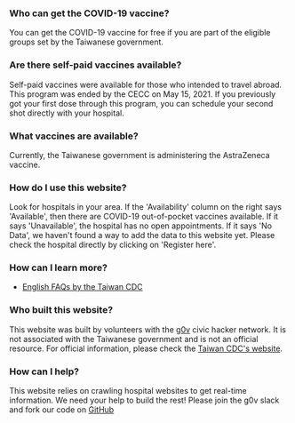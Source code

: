 ### Who can get the COVID-19 vaccine?
You can get the COVID-19 vaccine for free if you are part of
the eligible groups set by the Taiwanese government. 

### Are there self-paid vaccines available? 
Self-paid vaccines were available for those who intended to travel
abroad. This program was ended by the CECC on May 15, 2021. 
If you previously got your first dose through this program, you
can schedule your second shot directly with your hospital. 

### What vaccines are available? 
Currently, the Taiwanese government is administering the
AstraZeneca vaccine. 

### How do I use this website? 
Look for hospitals in your area. If the 'Availability' column
on the right says 'Available', then there are COVID-19 out-of-pocket
vaccines available. If it says 'Unavailable', the hospital has
no open appointments. If it says 'No Data', we haven't found a
way to add the data to this website yet. Please check the
hospital directly by clicking on 'Register here'.

### How can I learn more? 
* [English FAQs by the Taiwan CDC](https://www.cdc.gov.tw/File/Get/rJJ09nktKU7btX_ZTEo_4w)

### Who built this website? 
This website was built by volunteers with the [g0v](https://g0v.tw) civic hacker
network. It is not associated with the Taiwanese government and
is not an official resource. For official information, please
check the [Taiwan CDC's website](https://cdc.gov.tw).

### How can I help?
This website relies on crawling hospital websites to get real-time
information. We need your help to build the rest! Please join the
g0v slack and fork our code on [GitHub](https://github.com/g0v/vaccinate)